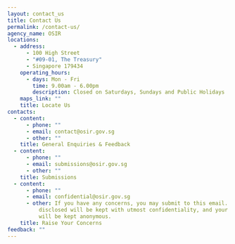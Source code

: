 ```yaml
---
layout: contact_us
title: Contact Us
permalink: /contact-us/
agency_name: OSIR
locations:
  - address:
      - 100 High Street
      - "#09-01, The Treasury"
      - Singapore 179434
    operating_hours:
      - days: Mon - Fri
        time: 9.00am - 6.00pm
        description: Closed on Saturdays, Sundays and Public Holidays
    maps_link: ""
    title: Locate Us
contacts:
  - content:
      - phone: ""
      - email: contact@osir.gov.sg
      - other: ""
    title: General Enquiries & Feedback
  - content:
      - phone: ""
      - email: submissions@osir.gov.sg
      - other: ""
    title: Submissions
  - content:
      - phone: ""
      - email: confidential@osir.gov.sg
      - other: If you have any concerns, you may submit to this email. Information
          disclosed will be kept with utmost confidentiality, and your identity
          will be kept anonymous.
    title: Raise Your Concerns
feedback: ""
---
```

